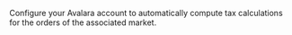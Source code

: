 Configure your Avalara account to automatically compute tax calculations for the orders of the associated market.
